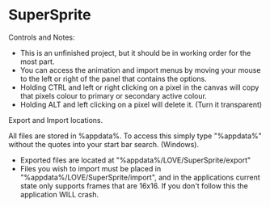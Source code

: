 SuperSprite
===========

Controls and Notes:

- This is an unfinished project, but it should be in working order for the most part.
- You can access the animation and import menus by moving your mouse to the left or right of the panel that contains the options.
- Holding CTRL and left or right clicking on a pixel in the canvas will copy that pixels colour to primary or secondary active colour.
- Holding ALT and left clicking on a pixel will delete it. (Turn it transparent)



Export and Import locations.

All files are stored in %appdata%. To access this simply type "%appdata%" without the quotes into your start bar search. (Windows).

- Exported files are located at "%appdata%/LOVE/SuperSprite/export"
- Files you wish to import must be placed in "%appdata%/LOVE/SuperSprite/import", and in the applications current state only supports frames that are 16x16. If you don't follow this the application WILL crash.